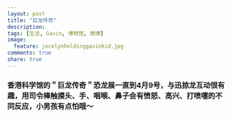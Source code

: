 ```yaml
---
layout: post
title: "巨龙传奇"
description: 
tags: [生活, Gavin, 博物馆, 微博]
image:
  feature: jocelynholdinggavinkid.jpg
comments: true
share: true
---
```


### 香港科学馆的＂巨龙传奇＂恐龙展一直到4月9号，与迅掠龙互动很有趣，用司令棒触摸头、手、咽喉、鼻子会有愤怒、高兴、打喷嚏的不同反应，小男孩有点怕哦〜 ###

<figure class="half">
	<img src="http://i.imgur.com/AaASGze.jpg" alt="">
	<img src="http://i.imgur.com/gLnsmRL.jpg" alt="">
</figure>

<img src="http://i.imgur.com/CP5pZuy.jpg" alt="">

<figure class="half">
	<img src="http://i.imgur.com/QyGh9Ob.jpg" alt="">
	<img src="http://i.imgur.com/JDsUj8w.jpg" alt="">
</figure>

<figure class="half">
	<img src="http://i.imgur.com/muzhQvv.jpg" alt="">
	<img src="http://i.imgur.com/diIZe7v.jpg" alt="">
</figure>